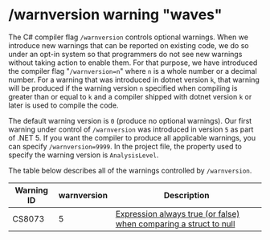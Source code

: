﻿# /warnversion warning "waves"

The C# compiler flag `/warnversion` controls optional warnings.
When we introduce new warnings that can be reported on existing code,
we do so under an opt-in system so that programmers do not see new warnings
without taking action to enable them.
For that purpose, we have introduced the compiler flag "`/warnversion=n`"
where `n` is a whole number or a decimal number.
For a warning that was introduced in dotnet version `k`,
that warning will be produced if the warning version `n` specified when compiling is
greater than or equal to `k` and a compiler shipped with dotnet version
`k` or later is used to compile the code.

The default warning version is `0` (produce no optional warnings).
Our first warning under control of `/warnversion` was introduced in version `5`
as part of .NET 5.
If you want the compiler to produce all applicable warnings, you can specify
`/warnversion=9999`.
In the project file, the property used to specify the warning version is `AnalysisLevel`.

The table below describes all of the warnings controlled by `/warnversion`.

| Warning ID | warnversion | Description |
|------------|---------|-------------|
| CS8073 | 5 | [Expression always true (or false) when comparing a struct to null](https://github.com/dotnet/roslyn/issues/45744) |
